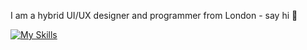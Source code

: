 I am a hybrid UI/UX designer and programmer from London - say hi 👋

[![My Skills](https://skillicons.dev/icons?i=aws,javascript,css,react,angular,figma,git,html,webstorm,p5js,redux,&perline=5)](https://skillicons.dev)
